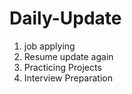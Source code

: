 # Daily-Update
1. job applying
2. Resume update again
3. Practicing Projects
4. Interview Preparation
